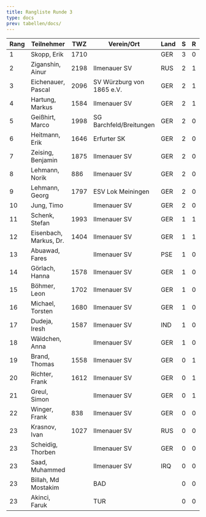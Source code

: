 ```yaml
---
title: Rangliste Runde 3
type: docs
prev: tabellen/docs/
---
```



| Rang | Teilnehmer             | TWZ  | Verein/Ort                | Land | S   | R   | V   | Punkte | BH  | SB   | ARO  | WIN |
| ---- | ---------------------- | ---- | ------------------------- | ---- | --- | --- | --- | ------ | --- | ---- | ---- | --- |
| 1    | Skopp, Erik            | 1710 |                           | GER  | 3   | 0   | 0   | 3.0    | 3.0 | 3.00 | 1335 | 3   |
| 2    | Ziganshin, Ainur       | 2198 | Ilmenauer SV              | RUS  | 2   | 1   | 0   | 2.5    | 6.0 | 4.75 | 1988 | 2   |
| 3    | Eichenauer, Pascal     | 2096 | SV Würzburg von 1865 e.V. | GER  | 2   | 1   | 0   | 2.5    | 5.5 | 4.25 | 1959 | 2   |
| 4    | Hartung, Markus        | 1584 | Ilmenauer SV              | GER  | 2   | 1   | 0   | 2.5    | 3.0 | 2.25 | 1565 | 2   |
| 5    | Geißhirt, Marco        | 1998 | SG Barchfeld/Breitungen   | GER  | 2   | 0   | 1   | 2.0    | 5.5 | 3.00 | 1865 | 2   |
| 6    | Heitmann, Erik         | 1646 | Erfurter SK               | GER  | 2   | 0   | 1   | 2.0    | 5.5 | 2.50 | 1391 | 2   |
| 7    | Zeising, Benjamin      | 1875 | Ilmenauer SV              | GER  | 2   | 0   | 1   | 2.0    | 5.0 | 2.50 | 1727 | 2   |
| 8    | Lehmann, Norik         | 886  | Ilmenauer SV              | GER  | 2   | 0   | 1   | 2.0    | 4.0 | 2.00 | 1344 | 2   |
| 9    | Lehmann, Georg         | 1797 | ESV Lok Meiningen         | GER  | 2   | 0   | 1   | 2.0    | 3.0 | 1.00 | 1452 | 2   |
| 10   | Jung, Timo             |      | Ilmenauer SV              | GER  | 2   | 0   | 1   | 2.0    | 2.5 | 1.00 | 1511 | 2   |
| 11   | Schenk, Stefan         | 1993 | Ilmenauer SV              | GER  | 1   | 1   | 1   | 1.5    | 5.0 | 2.25 | 1537 | 1   |
| 12   | Eisenbach, Markus, Dr. | 1404 | Ilmenauer SV              | GER  | 1   | 1   | 1   | 1.5    | 5.0 | 1.75 | 1690 | 1   |
| 13   | Abuawad, Fares         |      | Ilmenauer SV              | PSE  | 1   | 0   | 2   | 1.0    | 6.0 | 1.00 | 1436 | 1   |
| 14   | Görlach, Hanna         | 1578 | Ilmenauer SV              | GER  | 1   | 0   | 2   | 1.0    | 5.5 | 1.50 | 1440 | 1   |
| 15   | Böhmer, Leon           | 1702 | Ilmenauer SV              | GER  | 1   | 0   | 2   | 1.0    | 5.0 | 1.00 | 1462 | 1   |
| 16   | Michael, Torsten       | 1680 | Ilmenauer SV              | GER  | 1   | 0   | 2   | 1.0    | 5.0 | 0.00 | 1506 | 1   |
| 17   | Dudeja, Iresh          | 1587 | Ilmenauer SV              | IND  | 1   | 0   | 2   | 1.0    | 3.5 | 1.00 | 1129 | 1   |
| 18   | Wäldchen, Anna         |      | Ilmenauer SV              | GER  | 1   | 0   | 2   | 1.0    | 3.0 | 0.00 | 1072 | 1   |
| 19   | Brand, Thomas          | 1558 | Ilmenauer SV              | GER  | 0   | 1   | 2   | 0.5    | 6.0 | 0.50 | 1436 | 0   |
| 20   | Richter, Frank         | 1612 | Ilmenauer SV              | GER  | 0   | 1   | 2   | 0.5    | 5.5 | 0.75 | 1660 | 0   |
| 21   | Greul, Simon           |      | Ilmenauer SV              | GER  | 0   | 1   | 2   | 0.5    | 3.5 | 0.25 | 1344 | 0   |
| 22   | Winger, Frank          | 838  | Ilmenauer SV              | GER  | 0   | 0   | 3   | 0.0    | 4.5 | 0.00 | 1093 | 0   |
| 23   | Krasnov, Ivan          | 1027 | Ilmenauer SV              | RUS  | 0   | 0   | 0   | 0.0    | 4.5 | 0.00 | 0    | 0   |
| 23   | Scheidig, Thorben      |      | Ilmenauer SV              | GER  | 0   | 0   | 0   | 0.0    | 4.5 | 0.00 | 0    | 0   |
| 23   | Saad, Muhammed         |      | Ilmenauer SV              | IRQ  | 0   | 0   | 0   | 0.0    | 4.5 | 0.00 | 0    | 0   |
| 23   | Billah, Md Mostakim    |      | BAD                       |      | 0   | 0   | 0   | 0.0    | 4.5 | 0.00 | 0    | 0   |
| 23   | Akinci, Faruk          |      | TUR                       |      | 0   | 0   | 0   | 0.0    | 4.5 | 0.00 | 0    | 0   |